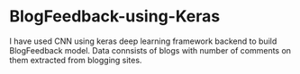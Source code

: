 # BlogFeedback-using-Keras

I have used CNN using keras deep learning framework backend to build BlogFeedback model.
Data connsists of blogs with number of comments on them extracted from blogging sites.
